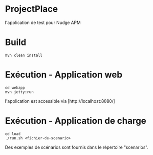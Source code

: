 ProjectPlace
============
l'application de test pour Nudge APM

# Build

	mvn clean install

# Exécution - Application web

	cd webapp
	mvn jetty:run

l'application est accessible via [http://localhost:8080/]

# Exécution - Application de charge

	cd load
	./run.sh <fichier-de-scenario>

Des exemples de scénarios sont fournis dans le répertoire "scenarios".

